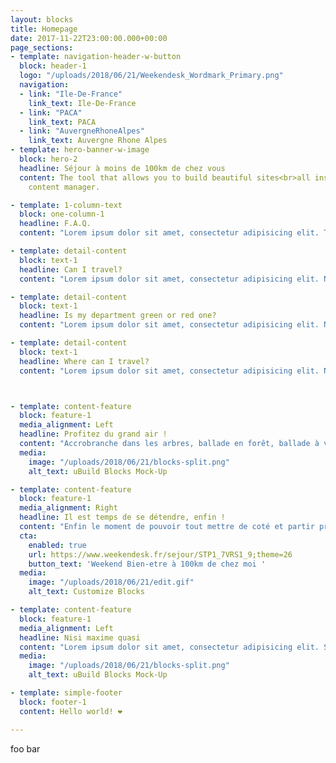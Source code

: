 ```yaml
---
layout: blocks
title: Homepage
date: 2017-11-22T23:00:00.000+00:00
page_sections:
- template: navigation-header-w-button
  block: header-1
  logo: "/uploads/2018/06/21/Weekendesk_Wordmark_Primary.png"
  navigation:
  - link: "Ile-De-France"
    link_text: Ile-De-France
  - link: "PACA"
    link_text: PACA
  - link: "AuvergneRhoneAlpes"
    link_text: Auvergne Rhone Alpes
- template: hero-banner-w-image
  block: hero-2
  headline: Séjour à moins de 100km de chez vous
  content: The tool that allows you to build beautiful sites<br>all inside Forestry's
    content manager.

- template: 1-column-text
  block: one-column-1
  headline: F.A.Q.
  content: "Lorem ipsum dolor sit amet, consectetur adipisicing elit. Temporibus porro, alias tempore necessitatibus esse. Nisi accusantium similique, laboriosam, eum impedit eius iusto eveniet hic atque ullam architecto, aperiam a culpa!"

- template: detail-content
  block: text-1
  headline: Can I travel?
  content: "Lorem ipsum dolor sit amet, consectetur adipisicing elit. Numquam ipsa, nihil totam temporibus possimus quos soluta ipsum pariatur obcaecati repellendus excepturi, officia provident ullam sequi ducimus. Vero ipsam sed, explicabo?"

- template: detail-content
  block: text-1
  headline: Is my department green or red one?
  content: "Lorem ipsum dolor sit amet, consectetur adipisicing elit. Numquam ipsa, nihil totam temporibus possimus quos soluta ipsum pariatur obcaecati repellendus excepturi, officia provident ullam sequi ducimus. Vero ipsam sed, explicabo?"

- template: detail-content
  block: text-1
  headline: Where can I travel?
  content: "Lorem ipsum dolor sit amet, consectetur adipisicing elit. Numquam ipsa, nihil totam temporibus possimus quos soluta ipsum pariatur obcaecati repellendus excepturi, officia provident ullam sequi ducimus. Vero ipsam sed, explicabo?"



- template: content-feature
  block: feature-1
  media_alignment: Left
  headline: Profitez du grand air !
  content: "Accrobranche dans les arbres, ballade en forêt, ballade à vélo, vous avez envie de vous dépenser en couple, en famille ou entre ami, découvrez où aller à proximité de votre domicile"
  media:
    image: "/uploads/2018/06/21/blocks-split.png"
    alt_text: uBuild Blocks Mock-Up

- template: content-feature
  block: feature-1
  media_alignment: Right
  headline: Il est temps de se détendre, enfin !
  content: "Enfin le moment de pouvoir tout mettre de coté et partir prendre soin de soi en sortant du quotidien et de la routine. Thalassothérapie, Balnéotherapie, massage, jaccuzzi privé, il y en a pour tous les goûts !"
  cta:
    enabled: true
    url: https://www.weekendesk.fr/sejour/STP1_7VRS1_9;theme=26
    button_text: 'Weekend Bien-etre à 100km de chez moi '
  media:
    image: "/uploads/2018/06/21/edit.gif"
    alt_text: Customize Blocks

- template: content-feature
  block: feature-1
  media_alignment: Left
  headline: Nisi maxime quasi
  content: "Lorem ipsum dolor sit amet, consectetur adipisicing elit. Suscipit numquam voluptas accusantium ipsum est quia dolor exercitationem veniam. Nisi maxime quasi, natus earum cum vero similique iste quia commodi labore."
  media:
    image: "/uploads/2018/06/21/blocks-split.png"
    alt_text: uBuild Blocks Mock-Up

- template: simple-footer
  block: footer-1
  content: Hello world! ❤︎

---
```

foo bar